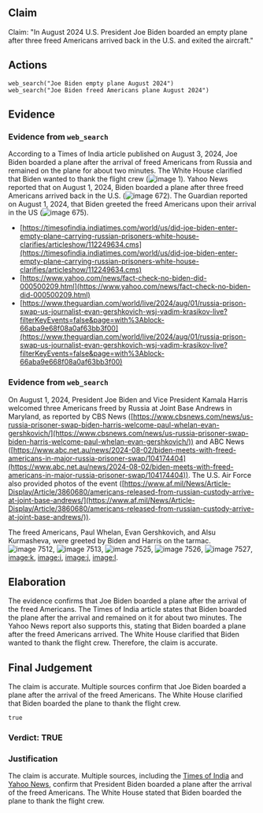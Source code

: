 ## Claim
Claim: "In August 2024 U.S. President Joe Biden boarded an empty plane after three freed Americans arrived back in the U.S. and exited the aircraft."

## Actions
```
web_search("Joe Biden empty plane August 2024")
web_search("Joe Biden freed Americans plane August 2024")
```

## Evidence
### Evidence from `web_search`
According to a Times of India article published on August 3, 2024, Joe Biden boarded a plane after the arrival of freed Americans from Russia and remained on the plane for about two minutes. The White House clarified that Biden wanted to thank the flight crew (![image 1](media/0.jpg)). Yahoo News reported that on August 1, 2024, Biden boarded a plane after three freed Americans arrived back in the U.S. (![image 672](media/2025-08-06_17-55-1754502948-015026.jpg)). The Guardian reported on August 1, 2024, that Biden greeted the freed Americans upon their arrival in the US (![image 675](media/2025-08-06_17-55-1754502958-872284.jpg)).

*   [https://timesofindia.indiatimes.com/world/us/did-joe-biden-enter-empty-plane-carrying-russian-prisoners-white-house-clarifies/articleshow/112249634.cms](https://timesofindia.indiatimes.com/world/us/did-joe-biden-enter-empty-plane-carrying-russian-prisoners-white-house-clarifies/articleshow/112249634.cms)
*   [https://www.yahoo.com/news/fact-check-no-biden-did-000500209.html](https://www.yahoo.com/news/fact-check-no-biden-did-000500209.html)
*   [https://www.theguardian.com/world/live/2024/aug/01/russia-prison-swap-us-journalist-evan-gershkovich-wsj-vadim-krasikov-live?filterKeyEvents=false&page=with%3Ablock-66aba9e68f08a0af63bb3f00](https://www.theguardian.com/world/live/2024/aug/01/russia-prison-swap-us-journalist-evan-gershkovich-wsj-vadim-krasikov-live?filterKeyEvents=false&page=with%3Ablock-66aba9e668f08a0af63bb3f00)


### Evidence from `web_search`
On August 1, 2024, President Joe Biden and Vice President Kamala Harris welcomed three Americans freed by Russia at Joint Base Andrews in Maryland, as reported by CBS News ([https://www.cbsnews.com/news/us-russia-prisoner-swap-biden-harris-welcome-paul-whelan-evan-gershkovich/](https://www.cbsnews.com/news/us-russia-prisoner-swap-biden-harris-welcome-paul-whelan-evan-gershkovich/)) and ABC News ([https://www.abc.net.au/news/2024-08-02/biden-meets-with-freed-americans-in-major-russia-prisoner-swap/104174404](https://www.abc.net.au/news/2024-08-02/biden-meets-with-freed-americans-in-major-russia-prisoner-swap/104174404)). The U.S. Air Force also provided photos of the event ([https://www.af.mil/News/Article-Display/Article/3860680/americans-released-from-russian-custody-arrive-at-joint-base-andrews/](https://www.af.mil/News/Article-Display/Article/3860680/americans-released-from-russian-custody-arrive-at-joint-base-andrews/)).

The freed Americans, Paul Whelan, Evan Gershkovich, and Alsu Kurmasheva, were greeted by Biden and Harris on the tarmac. ![image 7512](media/2025-08-30_07-48-1756540137-416859.jpg), ![image 7513](media/2025-08-30_07-48-1756540138-926532.jpg), ![image 7525](media/2025-08-30_07-49-1756540147-367480.jpg), ![image 7526](media/2025-08-30_07-49-1756540150-003891.jpg), ![image 7527](media/2025-08-30_07-49-1756540152-418694.jpg), <image:k>, <image:i>, <image:j>, <image:l>.


## Elaboration
The evidence confirms that Joe Biden boarded a plane after the arrival of the freed Americans. The Times of India article states that Biden boarded the plane after the arrival and remained on it for about two minutes. The Yahoo News report also supports this, stating that Biden boarded a plane after the freed Americans arrived. The White House clarified that Biden wanted to thank the flight crew. Therefore, the claim is accurate.


## Final Judgement
The claim is accurate. Multiple sources confirm that Joe Biden boarded a plane after the arrival of the freed Americans. The White House clarified that Biden boarded the plane to thank the flight crew.

`true`


### Verdict: TRUE

### Justification
The claim is accurate. Multiple sources, including the [Times of India](https://timesofindia.indiatimes.com/world/us/did-joe-biden-enter-empty-plane-carrying-russian-prisoners-white-house-clarifies/articleshow/112249634.cms) and [Yahoo News](https://www.yahoo.com/news/fact-check-no-biden-did-000500209.html), confirm that President Biden boarded a plane after the arrival of the freed Americans. The White House stated that Biden boarded the plane to thank the flight crew.
